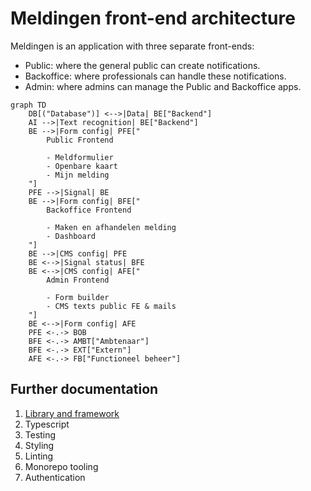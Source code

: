 <!-- @license CC0-1.0 -->

# Meldingen front-end architecture

Meldingen is an application with three separate front-ends:

- Public: where the general public can create notifications.
- Backoffice: where professionals can handle these notifications.
- Admin: where admins can manage the Public and Backoffice apps.

```mermaid
graph TD
    DB[("Database")] <-->|Data| BE["Backend"]
    AI -->|Text recognition| BE["Backend"]
    BE -->|Form config| PFE["
        Public Frontend

        - Meldformulier
        - Openbare kaart
        - Mijn melding
    "]
    PFE -->|Signal| BE
    BE -->|Form config| BFE["
        Backoffice Frontend

        - Maken en afhandelen melding
        - Dashboard
    "]
    BE -->|CMS config| PFE
    BE <-->|Signal status| BFE
    BE <-->|CMS config| AFE["
        Admin Frontend

        - Form builder
        - CMS texts public FE & mails
    "]
    BE <-->|Form config| AFE
    PFE <-.-> BOB
    BFE <-.-> AMBT["Ambtenaar"]
    BFE <-.-> EXT["Extern"]
    AFE <-.-> FB["Functioneel beheer"]
```

## Further documentation

1. [Library and framework](./0001-library-and-framework.md)
2. Typescript
3. Testing
4. Styling
5. Linting
6. Monorepo tooling
7. Authentication
